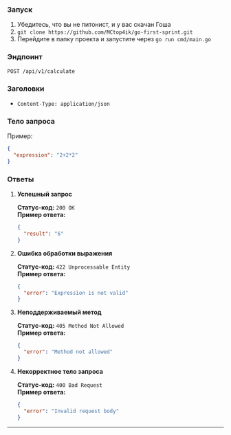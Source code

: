 ### Запуск
1. Убедитесь, что вы не питонист, и у вас скачан Гоша
2. ```git clone https://github.com/MCtop4ik/go-first-sprint.git```
3. Перейдите в папку проекта и запустите через ```go run cmd/main.go```

### Эндпоинт

```
POST /api/v1/calculate
```

### Заголовки

- `Content-Type: application/json`

### Тело запроса

Пример:

```json
{
  "expression": "2+2*2"
}
```

### Ответы

1. **Успешный запрос**

   **Статус-код:** `200 OK`  
   **Пример ответа:**

   ```json
   {
     "result": "6"
   }
   ```

2. **Ошибка обработки выражения**

   **Статус-код:** `422 Unprocessable Entity`  
   **Пример ответа:**

   ```json
   {
     "error": "Expression is not valid"
   }
   ```

3. **Неподдерживаемый метод**

   **Статус-код:** `405 Method Not Allowed`  
   **Пример ответа:**

   ```json
   {
     "error": "Method not allowed"
   }
   ```

4. **Некорректное тело запроса**

   **Статус-код:** `400 Bad Request`  
   **Пример ответа:**

   ```json
   {
     "error": "Invalid request body"
   }
   ```

---
